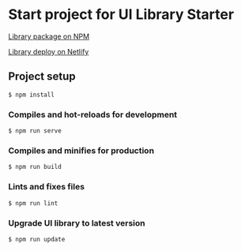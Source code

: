 # Start project for UI Library Starter

[Library package on NPM](https://www.npmjs.com/package/ui-library-starter-test)

[Library deploy on Netlify](https://ui-library-starter-test.netlify.app/)

## Project setup
```
$ npm install
```

### Compiles and hot-reloads for development
```
$ npm run serve
```

### Compiles and minifies for production
```
$ npm run build
```

### Lints and fixes files
```
$ npm run lint
```

### Upgrade UI library to latest version
```
$ npm run update
```
